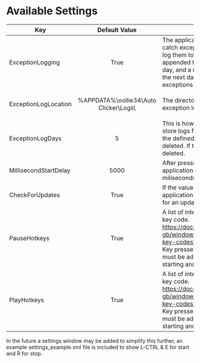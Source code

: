 # Available Settings

| Key                   | Default Value                         | Description                                                                                                                                                                                                                                            |
|-----------------------|---------------------------------------|--------------------------------------------------------------------------------------------------------------------------------------------------------------------------------------------------------------------------------------------------------|
| ExceptionLogging      | <p align="center">True</p>                                  | The application will automatically catch exceptions that happen and log   them to a file. Each exception is appended to the file throughout a day, and   a new file will be created the next day. If no file exists, no exceptions   have been caught. |
| ExceptionLogLocation  | <p align="center">%APPDATA%\oollie34\Auto Clicker\Logs\ </p> | The directory that the above exception logs are written to.                                                                                                                                                                                            |
| ExceptionLogDays      | <p align="center">5</p>                                     | This is how long the application will store logs for, if a log is longer   than the defined amount the file is deleted. If the value is 0 logs are not   deleted.                                                                                      |
| MillisecondStartDelay | <p align="center">5000</p>                                  | After pressing the start button, the application will wait this long in   miliseconds before beginning.                                                                                                                                                |
| CheckForUpdates       | <p align="center">True</p>                                  | If the value is set as true, the application will automatically check for   an update every time it is started.                                                                                                                                        |
| PauseHotkeys       | <p align="center">True</p>                                  | A list of integers, matching a virutal key code. https://docs.microsoft.com/en-gb/windows/win32/inputdev/virtual-key-codes?redirectedfrom=MSDN. Key presses are not ordered, and must be added to the array with starting and enclosing int tags. 
| PlayHotkeys       | <p align="center">True</p>                                  | A list of integers, matching a virutal key code. https://docs.microsoft.com/en-gb/windows/win32/inputdev/virtual-key-codes?redirectedfrom=MSDN. Key presses are not ordered, and must be added to the array with starting and enclosing int tags. 


In the future a settings window may be added to simplify this further, an example settings_example.xml file is included to show L-CTRL & E for start and R for stop.
